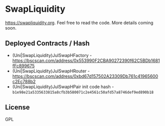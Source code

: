 # SwapLiquidity 

https://swapliquidity.org. Feel free to read the code. More details coming soon.

## Deployed Contracts / Hash


- (Uni|SwapLiquidity)JulSwapHFactory - https://bscscan.com/address/0x553990F2CBA90272390f62C5BDb1681fFc899675
- (Uni|SwapLiquidity)JulSwapHRouter  - https://bscscan.com/address/0xbd67d157502A23309Db761c41965600c2Ec788b2
- (Uni|SwapLiquidity)JulSwapHPair init code hash - `b1e98e21a5335633815a8cfb3b580071c2e4561c50afd57a8746def9ed890b18`


## License
 GPL